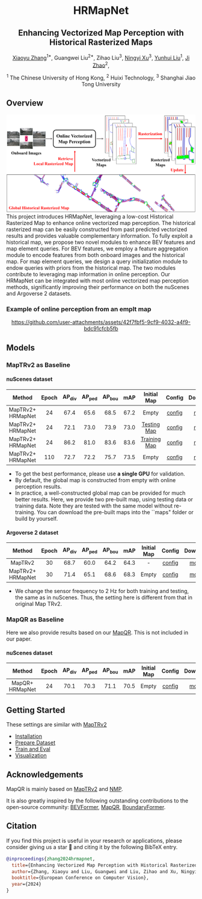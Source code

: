 <div align="center">
<h1>HRMapNet</h1>
<h2>Enhancing Vectorized Map Perception with Historical Rasterized Maps</h2>

[Xiaoyu Zhang](https://fishmarch.github.io/)<sup>1*</sup>, 
Guangwei Liu<sup>2*</sup>,
Zihao Liu<sup>3</sup>, 
[Ningyi Xu](http://www.qingyuan.sjtu.edu.cn/a/xu-ning-yi-1.html)<sup>3</sup>,
[Yunhui Liu](https://www4.mae.cuhk.edu.hk/peoples/liu-yun-hui/)<sup>1</sup>,
[Ji Zhao](https://sites.google.com/site/drjizhao/)<sup>2</sup>,

<sup>1</sup> The Chinese University of Hong Kong, 
<sup>2</sup> Huixi Technology,
<sup>3</sup> Shanghai Jiao Tong University

</div>

## Overview
![pipeline](assets/teaser.png "pipeline")
This project introduces HRMapNet, leveraging a low-cost Historical Rasterized Map to enhance online vectorized map perception.
The historical rasterized map can be easily constructed from past predicted vectorized results and provides valuable complementary information.
To fully exploit a historical map, we propose two novel modules to enhance BEV features and map element queries.
For BEV features, we employ a feature aggregation module to encode features from both onboard images and the historical map. 
For map element queries, we design a query initialization module to endow queries with priors from the historical map.
The two modules contribute to leveraging map information in online perception.
Our HRMapNet can be integrated with most online vectorized map perception methods, significantly improving their performance on both the nuScenes and Argoverse 2 datasets.

### Example of online perception from an emplt map
<div align="center">
  
https://github.com/user-attachments/assets/42f7fbf5-9cf9-4032-a4f9-bdc91cfcb5fb

</div>

## Models
### MapTRv2 as Baseline
#### nuScenes dataset
|            Method            | Epoch | AP<sub>div</sub> | AP<sub>ped</sub> | AP<sub>bou</sub> | mAP  |            Initial Map            |                                 Config                                 |                                                                   Download                                                                   |
|:----------------------------:|:-----:|:----------------:|:----------------:|:----------------:|:----:|:---------------------------------:|:----------------------------------------------------------------------:|:--------------------------------------------------------------------------------------------------------------------------------------------:|
|    MapTRv2+<br/>HRMapNet     |  24   |       67.4       |       65.6       |       68.5       | 67.2 |               Empty               | [config](projects/configs/hrmapnet/hrmapnet_maptrv2_nusc_r50_24ep.py)  | [model](https://mycuhk-my.sharepoint.com/:u:/g/personal/1155168294_link_cuhk_edu_hk/EfE0RYUsZw1EuDS1xUxxYC0BPIBi0iOg_OEC-5UF2Ie-Ow?e=XeUdJp) |
|    MapTRv2+<br/>HRMapNet     |  24   |       72.1       |       73.0       |       73.9       | 73.0 |  [Testing Map](https://mycuhk-my.sharepoint.com/:u:/g/personal/1155168294_link_cuhk_edu_hk/ERIbHBFo-Z1LpCpPWOuzeZABdxVRnRozWSFWwfVLq-2ICA?e=dfsZIH)  | [config](projects/configs/hrmapnet/hrmapnet_maptrv2_nusc_r50_24ep.py)  | [model](https://mycuhk-my.sharepoint.com/:u:/g/personal/1155168294_link_cuhk_edu_hk/EfE0RYUsZw1EuDS1xUxxYC0BPIBi0iOg_OEC-5UF2Ie-Ow?e=XeUdJp) |
|    MapTRv2+<br/>HRMapNet     |  24   |       86.2       |       81.0       |       83.6       | 83.6 | [Training Map](https://mycuhk-my.sharepoint.com/:u:/g/personal/1155168294_link_cuhk_edu_hk/ESzjLmNYpklFncoTTJpo56wBb8_Al7sEvgobXkL-Cd9FPw?e=7HyadV) | [config](projects/configs/hrmapnet/hrmapnet_maptrv2_nusc_r50_24ep.py)  | [model](https://mycuhk-my.sharepoint.com/:u:/g/personal/1155168294_link_cuhk_edu_hk/EfE0RYUsZw1EuDS1xUxxYC0BPIBi0iOg_OEC-5UF2Ie-Ow?e=XeUdJp) |
|    MapTRv2+<br/>HRMapNet     |  110  |       72.7       |       72.2       |       75.7       | 73.5 |               Empty               | [config](projects/configs/hrmapnet/hrmapnet_maptrv2_nusc_r50_110ep.py) | [model](https://mycuhk-my.sharepoint.com/:u:/g/personal/1155168294_link_cuhk_edu_hk/EVn2qJ0NpWFMlyTxsM_jgjkB1zdhutfswygTN_5DZRV17Q?e=frd6ej) |

- To get the best performance, please use <strong>a single GPU</strong> for validation.
- By default, the global map is constructed from empty with online perception results.
- In practice, a well-constructed global map can be provided for much better results. 
Here, we provide two pre-built map, using testing data or training data. 
Note they are tested with the same model without re-training.
You can download the pre-built maps into the ``maps" folder or build by yourself.

#### Argoverse 2 dataset
|        Method         | Epoch | AP<sub>div</sub> | AP<sub>ped</sub> | AP<sub>bou</sub> | mAP  | Initial Map |                                Config                                |                                                                    Download                                                                    |
|:---------------------:|:-----:|:----------------:|:----------------:|:----------------:|:----:|:-----------:|:--------------------------------------------------------------------:|:----------------------------------------------------------------------------------------------------------------------------------------------:|
|        MapTRv2        |  30   |       68.7       |       60.0       |       64.2       | 64.3 |      -      |  [config](projects/configs/maptrv2/maptrv2_av2_r50_30ep.py)          |  [model](https://mycuhk-my.sharepoint.com/:u:/g/personal/1155168294_link_cuhk_edu_hk/ESk4lmKnqVVKl8E2M3bnAGgBvfawsCrz2_ST3GqdC9npmQ?e=ptYcoc)  |
| MapTRv2+<br/>HRMapNet |  30   |       71.4       |       65.1       |       68.6       | 68.3 |    Empty    | [config](projects/configs/hrmapnet/hrmapnet_maptrv2_av2_r50_30ep.py) | [model](https://mycuhk-my.sharepoint.com/:u:/g/personal/1155168294_link_cuhk_edu_hk/EU-PZSMMVINNnWpwgQohPmwB06dt6A3pqdSyV_qmzVdlgA?e=50JbUZ)   |

- We change the sensor frequency to 2 Hz for both training and testing, the same as in nuScenes. Thus, the setting here is different from that in original Map TRv2.

### MapQR as Baseline
Here we also provide results based on our [MapQR](https://github.com/HXMap/MapQR). This is not included in our paper.
#### nuScenes dataset
|     Method     | Epoch | AP<sub>div</sub> | AP<sub>ped</sub> | AP<sub>bou</sub> | mAP  |            Initial Map             |                          Config                          |                                                                    Download                                                                     |
|:--------------:|:-----:|:----------------:|:----------------:|:----------------:|:----:|:----------------------------------:|:--------------------------------------------------------:|:-----------------------------------------------------------------------------------------------------------------------------------------------:|
| MapQR+<br/>HRMapNet |  24   |       70.1       |       70.3       |       71.1       | 70.5 |               Empty                | [config](projects/configs/mapqr/mapqr_nusc_r50_24ep.py)  |  [model](https://mycuhk-my.sharepoint.com/:u:/g/personal/1155168294_link_cuhk_edu_hk/EesowqNmOgBNmzOdMpbjhisBI8Yj9YSqN9VEGItBVHJ3Dg?e=dMZ8Ab)   |


## Getting Started
These settings are similar with [MapTRv2](https://github.com/hustvl/MapTR/tree/maptrv2)
- [Installation](docs/install.md)
- [Prepare Dataset](docs/prepare_dataset.md)
- [Train and Eval](docs/train_eval.md)
- [Visualization](docs/visualization.md)


## Acknowledgements

MapQR is mainly based on [MapTRv2](https://github.com/hustvl/MapTR/tree/maptrv2) and [NMP](https://github.com/Tsinghua-MARS-Lab/neural_map_prior). 

It is also greatly inspired by the following outstanding contributions to the open-source community:
[BEVFormer](https://github.com/fundamentalvision/BEVFormer),
[MapQR](https://github.com/HXMap/MapQR),
[BoundaryFormer](https://github.com/mlpc-ucsd/BoundaryFormer).

## Citation
If you find this project is useful in your research or applications, 
please consider giving us a star 🌟 and citing it by the following BibTeX entry.
```bibtex
@inproceedings{zhang2024hrmapnet,
  title={Enhancing Vectorized Map Perception with Historical Rasterized Maps},
  author={Zhang, Xiaoyu and Liu, Guangwei and Liu, Zihao and Xu, Ningyi and Liu, Yunhui and Zhao, Ji},
  booktitle={European Conference on Computer Vision},
  year={2024}
}
```
